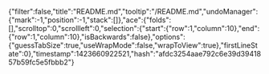 {"filter":false,"title":"README.md","tooltip":"/README.md","undoManager":{"mark":-1,"position":-1,"stack":[]},"ace":{"folds":[],"scrolltop":0,"scrollleft":0,"selection":{"start":{"row":1,"column":10},"end":{"row":1,"column":10},"isBackwards":false},"options":{"guessTabSize":true,"useWrapMode":false,"wrapToView":true},"firstLineState":0},"timestamp":1423660922521,"hash":"afdc3254aae792c6e39d3941857b59fc5e5fbbb2"}